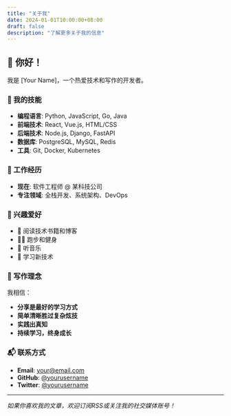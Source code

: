 ```yaml
---
title: "关于我"
date: 2024-01-01T10:00:00+08:00
draft: false
description: "了解更多关于我的信息"
---
```


## 👋 你好！

我是 [Your Name]，一个热爱技术和写作的开发者。

### 🚀 我的技能

- **编程语言**: Python, JavaScript, Go, Java
- **前端技术**: React, Vue.js, HTML/CSS
- **后端技术**: Node.js, Django, FastAPI
- **数据库**: PostgreSQL, MySQL, Redis
- **工具**: Git, Docker, Kubernetes

### 💼 工作经历

- **现在**: 软件工程师 @ 某科技公司
- **专注领域**: 全栈开发、系统架构、DevOps

### 🎯 兴趣爱好

- 📖 阅读技术书籍和博客
- 🏃‍♂️ 跑步和健身
- 🎵 听音乐
- 🌱 学习新技术

### 📝 写作理念

我相信：
- **分享是最好的学习方式**
- **简单清晰胜过复杂炫技**
- **实践出真知**
- **持续学习，终身成长**

### 📬 联系方式

- **Email**: your@email.com
- **GitHub**: [@yourusername](https://github.com/yourusername)
- **Twitter**: [@yourusername](https://twitter.com/yourusername)

---

*如果你喜欢我的文章，欢迎订阅RSS或关注我的社交媒体账号！*
